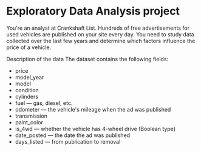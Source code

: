 # Exploratory Data Analysis project
You're an analyst at Crankshaft List. Hundreds of free advertisements for used vehicles are published on your site every day. 
You need to study data collected over the last few years and determine which factors influence the price of a vehicle.


Description of the data
The dataset contains the following fields:
- price
- model_year
- model
- condition
- cylinders
- fuel — gas, diesel, etc.
- odometer — the vehicle's mileage when the ad was published
- transmission
- paint_color
- is_4wd — whether the vehicle has 4-wheel drive (Boolean type)
- date_posted — the date the ad was published
- days_listed — from publication to removal
